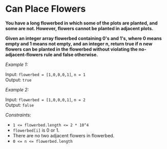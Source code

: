 # Can Place Flowers
 
**You have a long flowerbed in which some of the plots are planted, and some are not. However, flowers cannot be planted in adjacent plots.**

**Given an integer array flowerbed containing 0's and 1's, where 0 means empty and 1 means not empty, and an integer n, return true if n new flowers can be planted in the flowerbed without violating the no-adjacent-flowers rule and false otherwise.**

 

*Example 1:*

Input: `flowerbed = [1,0,0,0,1]`, `n = 1` <br>
Output: `true`

*Example 2:*

Input: `flowerbed = [1,0,0,0,1]`, `n = 2` <br>
Output: `false`
 

*Constraints:*

- `1 <= flowerbed.length <= 2 * 10^4`
- `flowerbed[i]` is 0 or 1.
- There are no two adjacent flowers in flowerbed.
- `0 <= n <= flowerbed.length`
